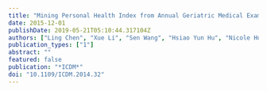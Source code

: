 ```yaml
---
title: "Mining Personal Health Index from Annual Geriatric Medical Examinations"
date: 2015-12-01
publishDate: 2019-05-21T05:10:44.317104Z
authors: ["Ling Chen", "Xue Li", "Sen Wang", "Hsiao Yun Hu", "Nicole Huang", "Quan Z. Sheng", "Mohamed Sharaf"]
publication_types: ["1"]
abstract: ""
featured: false
publication: "*ICDM*"
doi: "10.1109/ICDM.2014.32"
---
```


